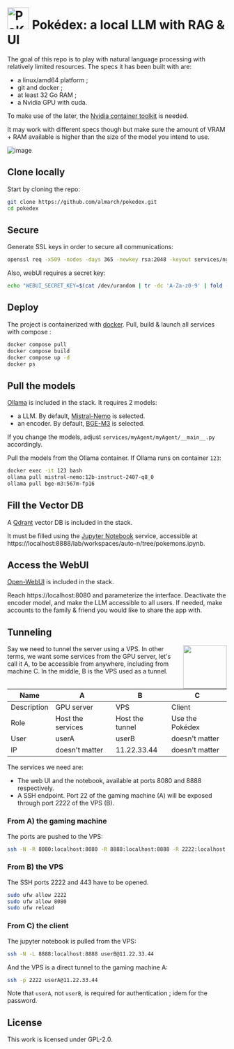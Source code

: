 # <img src="https://github.com/user-attachments/assets/bfe58e17-99f6-4ad7-af1a-ce25b21cbc6a" alt="PoKéDeX" width="50"/> Pokédex: a local LLM with RAG & UI

The goal of this repo is to play with natural language processing with relatively limited resources. The specs it has been built with are:

- a linux/amd64 platform ;
- git and docker ;
- at least 32 Go RAM ;
- a Nvidia GPU with cuda.

To make use of the later, the [Nvidia container toolkit](https://docs.nvidia.com/datacenter/cloud-native/container-toolkit/latest/install-guide.html) is needed.

It may work with different specs though but make sure the amount of VRAM + RAM available is higher than the size of the model you intend to use. 

![image](https://github.com/user-attachments/assets/807d20ed-1906-40a4-9bcb-11514528cc89)

## Clone locally

Start by cloning the repo:

```sh
git clone https://github.com/almarch/pokedex.git
cd pokedex
```

## Secure

Generate SSL keys in order to secure all communications:

```sh
openssl req -x509 -nodes -days 365 -newkey rsa:2048 -keyout services/nginx/ssl/ssl.key -out services/nginx/ssl/ssl.crt -subj "/CN=localhost"
```

Also, webUI requires a secret key:

```sh
echo "WEBUI_SECRET_KEY=$(cat /dev/urandom | tr -dc 'A-Za-z0-9' | fold -w 32 | head -n 1)" > .env
```

## Deploy

The project is containerized with [docker](https://github.com/docker). Pull, build & launch all services with compose :

```sh
docker compose pull
docker compose build
docker compose up -d
docker ps
```

## Pull the models

[Ollama](https://github.com/ollama/ollama) is included in the stack. It requires 2 models:
- a LLM. By default, [Mistral-Nemo](https://huggingface.co/mistralai/Mistral-Nemo-Instruct-2407) is selected.
- an encoder. By default, [BGE-M3](https://huggingface.co/BAAI/bge-m3) is selected.

If you change the models, adjust `services/myAgent/myAgent/__main__.py` accordingly.

Pull the models from the Ollama container. If Ollama runs on container `123`:

```sh
docker exec -it 123 bash
ollama pull mistral-nemo:12b-instruct-2407-q8_0
ollama pull bge-m3:567m-fp16
```

## Fill the Vector DB

A [Qdrant](https://github.com/qdrant/qdrant) vector DB is included in the stack.

It must be filled using the [Jupyter Notebook](https://github.com/jupyter/notebook) service, accessible at https://localhost:8888/lab/workspaces/auto-n/tree/pokemons.ipynb.

## Access the WebUI

[Open-WebUI](https://github.com/open-webui/open-webui) is included in the stack.

Reach https://localhost:8080 and parameterize the interface. Deactivate the encoder model, and make the LLM accessible to all users. If needed, make accounts to the family & friend you would like to share the app with.

## Tunneling

<img src="https://github.com/user-attachments/assets/86197798-9039-484b-9874-85f529fba932" width="100px" align="right"/>

Say we need to tunnel the server using a VPS. In other terms, we want some services from the GPU server, let's call it A, to be accessible from anywhere, including from machine C. In the middle, B is the VPS used as a tunnel. 

Name|A  |B  |C  |
---|---|---|---
Description|GPU server  |VPS  |Client  |
Role|Host the services  |Host the tunnel  |Use the Pokédex  | 
User|userA  |userB  | doesn't matter   | 
IP|doesn't matter  |11.22.33.44  | doesn't matter  | 

The services we need are:
- The web UI and the notebook, available at ports 8080 and 8888 respectively.
- A SSH endpoint. Port 22 of the gaming machine (A) will be exposed through port 2222 of the VPS (B).

### From A) the gaming machine
The ports are pushed to the VPS:

```sh
ssh -N -R 8080:localhost:8080 -R 8888:localhost:8888 -R 2222:localhost:22 userB@11.22.33.44
```

### From B) the VPS
The SSH ports 2222 and 443 have to be opened.

```sh
sudo ufw allow 2222
sudo ufw allow 8080
sudo ufw reload
```

### From C) the client
The jupyter notebook is pulled from the VPS:

```sh
ssh -N -L 8888:localhost:8888 userB@11.22.33.44
```

And the VPS is a direct tunnel to the gaming machine A:

```sh
ssh -p 2222 userA@11.22.33.44
```

Note that `userA`, not `userB`, is required for authentication ; idem for the password.

## License

This work is licensed under GPL-2.0.
